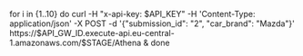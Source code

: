 for i in {1..10}
do 
    curl -H "x-api-key: $API_KEY" -H 'Content-Type: application/json' -X POST -d '{"submission_id": "2", "car_brand": "Mazda"}' https://$API_GW_ID.execute-api.eu-central-1.amazonaws.com/$STAGE/Athena &
done